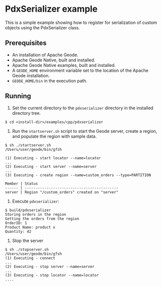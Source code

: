 # PdxSerializer example
This is a simple example showing how to register for serialization of custom objects using the PdxSerializer class.

## Prerequisites
* An installation of Apache Geode.
* Apache Geode Native, built and installed.
* Apache Geode Native examples, built and installed.
* A `GEODE_HOME` environment variable set to the location of the Apache Geode installation.
* `GEODE_HOME/bin` in the execution path.

## Running
1. Set the current directory to the `pdxserializer` directory in the installed directory tree.

  ```
  $ cd <install-dir>/examples/cpp/pdxserializer
  ```

1. Run the `startserver.sh` script to start the Geode server, create a region, and populate the region with sample data.

  ```
  $ sh ./startserver.sh
  /Users/user/geode/bin/gfsh

  (1) Executing - start locator --name=locator
  ...
  (2) Executing - start server --name=server
  ...
  (3) Executing - create region --name=custom_orders --type=PARTITION

  Member | Status
  ------ | -------------------------------------------
  server | Region "/custom_orders" created on "server"
  ```

1. Execute `pdxserializer`:

  ```
  $ build/pdxserializer
  Storing orders in the region
  Getting the orders from the region
  OrderID: 1
  Product Name: product x
  Quantity: 42
  ```

1. Stop the server

  ```
  $ sh ./stopserver.sh
  /Users/user/geode/bin/gfsh
  (1) Executing - connect
  ...
  (2) Executing - stop server --name=server
  ...
  (3) Executing - stop locator --name=locator
  ....
  ```
